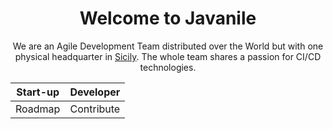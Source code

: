 <div align="center">

# Welcome to Javanile

We are an Agile Development Team distributed over the World but with one physical headquarter in [Sicily](https://en.wikipedia.org/wiki/Sicily). The whole team shares a passion for CI/CD technologies.

| Start-up | Developer |
| :------: | :-------: |
| Roadmap  | Contribute |

</div>
